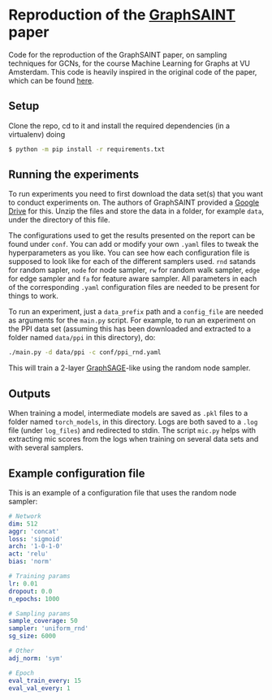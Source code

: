 # Reproduction of the [GraphSAINT](https://arxiv.org/abs/1907.04931v4) paper 
Code for the reproduction of the GraphSAINT paper, on sampling techniques for GCNs, for the course Machine Learning for Graphs at VU Amsterdam. This code is heavily inspired in the original code of the paper, which can be found [here](https://github.com/GraphSAINT/GraphSAINT/tree/master).

## Setup
Clone the repo, cd to it and install the required dependencies (in a virtualenv) doing
```bash
$ python -m pip install -r requirements.txt
```

## Running the experiments
To run experiments you need to first download the data set(s) that you want to conduct experiments on. The authors of GraphSAINT provided a [Google Drive](https://drive.google.com/drive/folders/1zycmmDES39zVlbVCYs88JTJ1Wm5FbfLz) for this. Unzip the files and store the data in a folder, for example `data`, under the directory of this file.

The configurations used to get the results presented on the report can be found under `conf`. You can add or modify your own `.yaml` files to tweak the hyperparameters as you like. You can see how each configuration file is supposed to look like for each of the different samplers used. `rnd` satands for random sapler, `node` for node sampler, `rw` for random walk sampler, `edge` for edge sampler and `fa` for feature aware sampler. All parameters in each of the corresponding `.yaml` configuration files are needed to be present for things to work.

To run an experiment, just a `data_prefix` path and a `config_file` are needed as arguments for the `main.py` script. For example, to run an experiment on the PPI data set (assuming this has been downloaded and extracted to a folder named `data/ppi` in this directory), do:
```bash
./main.py -d data/ppi -c conf/ppi_rnd.yaml
```
This will train a 2-layer [GraphSAGE](https://arxiv.org/abs/1706.02216v4)-like using the random node sampler.


## Outputs
When training a model, intermediate models are saved as `.pkl` files to a folder named `torch_models`, in this directory. Logs are both saved to a `.log` file (under `log_files`) and redirected to stdin. The script `mic.py` helps with extracting mic scores from the logs when training on several data sets and with several samplers.

## Example configuration file
This is an example of a configuration file that uses the random node sampler:
```yaml
# Network
dim: 512
aggr: 'concat'
loss: 'sigmoid'
arch: '1-0-1-0'
act: 'relu'
bias: 'norm'

# Training params
lr: 0.01
dropout: 0.0
n_epochs: 1000

# Sampling params
sample_coverage: 50
sampler: 'uniform_rnd'
sg_size: 6000

# Other
adj_norm: 'sym'

# Epoch
eval_train_every: 15
eval_val_every: 1

```